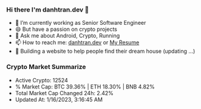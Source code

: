 ### Hi there I'm danhtran.dev 👋

- 🔭 I’m currently working as Senior Software Engineer
- 😄 But have a passion on crypto projects
- 💬 Ask me about Android, Crypto, Running 
- 📫 How to reach me: <a href="https://danhtran.dev" target="_blank">danhtran.dev</a> or <a href="Dan-Resume.pdf" target="_blank">My Resume</a>
- 🌱 Building a website to help people find their dream house (updating ...)

### Crypto Market Summarize
- Active Crypto: 12524
- % Market Cap: BTC 39.36% | ETH 18.30% | BNB 4.82%
- Total Market Cap Changed 24h: 2.42%
- Updated At: 1/16/2023, 3:16:45 AM
